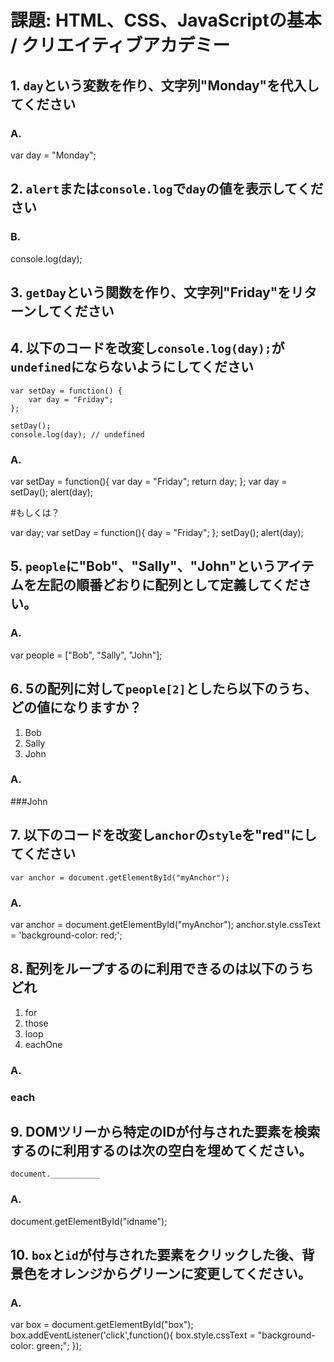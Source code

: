 # 課題: HTML、CSS、JavaScriptの基本 / クリエイティブアカデミー

## 1. `day`という変数を作り、文字列"Monday"を代入してください

### A.
var day = "Monday";

## 2. `alert`または`console.log`で`day`の値を表示してください

### B.
console.log(day);


## 3. `getDay`という関数を作り、文字列"Friday"をリターンしてください
## 4. 以下のコードを改変し`console.log(day);`が`undefined`にならないようにしてください

	var setDay = function() { 
		var day = "Friday"; 
	}; 

	setDay(); 
	console.log(day); // undefined

### A.
var setDay = function(){
  var day = "Friday";
  return day;
};
var day = setDay();
alert(day);

#もしくは？

var day;
var setDay = function(){
	day = "Friday";
};
setDay();
alert(day);


## 5. `people`に"Bob"、"Sally"、"John"というアイテムを左記の順番どおりに配列として定義してください。

### A.
var people = ["Bob", "Sally", "John"];


## 6. 5の配列に対して`people[2]`としたら以下のうち、どの値になりますか？

1. Bob
2. Sally
3. John

### A.
###John

## 7. 以下のコードを改変し`anchor`の`style`を"red"にしてください

	var anchor = document.getElementById("myAnchor");

### A.
var anchor = document.getElementById("myAnchor");
anchor.style.cssText = 'background-color: red;';


## 8. 配列をループするのに利用できるのは以下のうちどれ

1. for
2. those
3. loop
4. eachOne

### A. 
### each


## 9. DOMツリーから特定のIDが付与された要素を検索するのに利用するのは次の空白を埋めてください。

	document.___________

### A.
document.getElementById("idname");

## 10. `box`と`id`が付与された要素をクリックした後、背景色をオレンジからグリーンに変更してください。

### A.
var box = document.getElementById("box");
box.addEventListener('click',function(){
	box.style.cssText = "background-color: green;";
});

